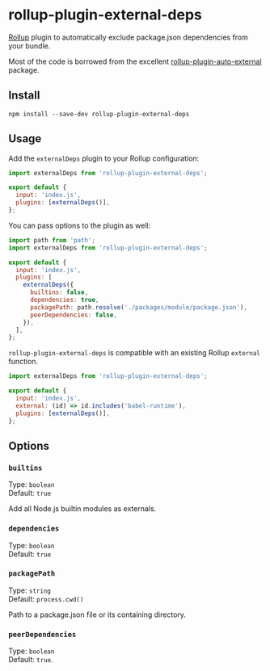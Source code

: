 # rollup-plugin-external-deps

[Rollup](https://rollupjs.org/) plugin to automatically exclude package.json dependencies from your bundle.

Most of the code is borrowed from the excellent [rollup-plugin-auto-external](https://github.com/stevenbenisek/rollup-plugin-auto-external) package.

## Install

```shell
npm install --save-dev rollup-plugin-external-deps
```

## Usage

Add the `externalDeps` plugin to your Rollup configuration:

```js
import externalDeps from 'rollup-plugin-external-deps';

export default {
  input: 'index.js',
  plugins: [externalDeps()],
};
```

You can pass options to the plugin as well:

```js
import path from 'path';
import externalDeps from 'rollup-plugin-external-deps';

export default {
  input: 'index.js',
  plugins: [
    externalDeps({
      builtins: false,
      dependencies: true,
      packagePath: path.resolve('./packages/module/package.json'),
      peerDependencies: false,
    }),
  ],
};
```

`rollup-plugin-external-deps` is compatible with an existing Rollup `external` function.

```js
import externalDeps from 'rollup-plugin-external-deps';

export default {
  input: 'index.js',
  external: (id) => id.includes('babel-runtime'),
  plugins: [externalDeps()],
};
```

## Options

### `builtins`

Type: `boolean`
\
Default: `true`

Add all Node.js builtin modules as externals.

### `dependencies`

Type: `boolean`
\
Default: `true`

### `packagePath`

Type: `string`
\
Default: `process.cwd()`

Path to a package.json file or its containing directory.

### `peerDependencies`

Type: `boolean`
\
Default: `true`.
